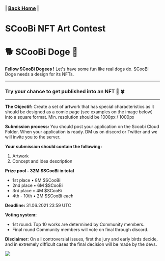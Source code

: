 ### | [Back Home](https://github.com/Scoobi-doge/Scoobi-doge.github.io) | 
# SCooBi NFT Art Contest 
# 🐕 SCooBi Doge  🐶


**Fellow SCooBi Dogees !**
Let's have some fun like real dogs do. SCooBi Doge needs a design for its NFTs. 

---
### Try your chance to get published into an NFT 🤞 🍀
---

**The Objectif:** Create a set of artwork that has special characteristics as it should be designed as a comic page (see examples on the image below) into a square format. Min. resolution should be 1000px / 1000px 

**Submission process:** You should post your application on the Scoobi Cloud Folder. When your application is ready. DM us on discord or Twitter and we will invite you to the server. 

**Your submission should contain the following:**
1. Artwork
2. Concept and idea description 

**Prize pool - 32M $SCooBi in total** 
- 1st place • 8M $SCooBi 
- 2nd place • 6M $SCooBi 
- 3rd place • 4M $SCooBi 
- 4th - 10th • 2M $SCooBi each 

**Deadline:** 31.06.2021 23:59 UTC

**Voting system:**
- 1st round: Top 10 works are determined by Community members.
- Final round Community members will vote on final through discord. 

**Disclaimer:** On all controversial issues, first the jury and early birds decide, and in extremely difficult cases the final decision will be made by the devs.

![](https://i.imgur.com/xSzuRQ6.jpg)
